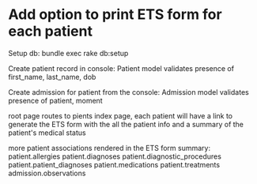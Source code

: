 # Add option to print ETS form for each patient
Setup db: bundle exec rake db:setup

Create patient record in console:
Patient model validates presence of first_name, last_name, dob

Create admission for patient from the console:
Admission model validates presence of patient, moment

root page routes to pients index page, each patient will have a link to generate the ETS form with the all the patient info and a summary of the patient's medical status

more patient associations rendered in the ETS form summary:
patient.allergies
patient.diagnoses
patient.diagnostic_procedures
patient.patient_diagnoses
patient.medications
patient.treatments
admission.observations
